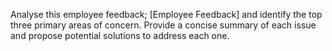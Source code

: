 Analyse this employee feedback; [Employee Feedback] and identify the top three primary areas of concern. Provide a concise summary of each issue and propose potential solutions to address each one.